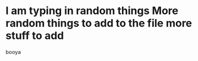 

I am typing in random things
More random things to add to the file
more stuff to add
=======
booya

